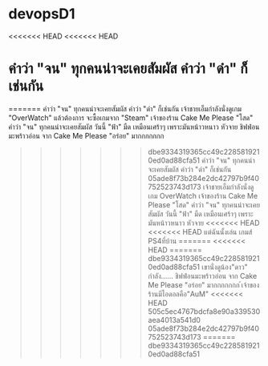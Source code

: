 # devopsD1
<<<<<<< HEAD
<<<<<<< HEAD

คำว่า "จน" ทุกคนน่าจะเคยสัมผัส คำว่า "ดำ" ก็เช่นกัน
=======
=======
คำว่า "จน" ทุกคนน่าจะเคยสัมผัส คำว่า "ดำ" ก็เช่นกัน
เจ้าชายเอ็มกำลังนั่งดูเกม "OverWatch"
แล้วต้องการ จะซื้อเกมจาก "Steam"
เจ้าของร้าน Cake Me Please "โสด"
คำว่า "จน" ทุกคนน่าจะเคยสัมผัส
วันนี้ "ฟ้า" มืด เหมือนเศร้าๆ เพราะมันหน้าวหนาว หัวจาย
ชิฟฟ่อนมะพร้าวอ่อน จาก Cake Me Please "อร่อย" มากกกกกกก
>>>>>>> dbe9334319365cc49c2285819210ed0ad88cfa51
คำว่า "จน" ทุกคนน่าจะเคยสัมผัส คำว่า "ดำ" 
ก็เช่นกัน
>>>>>>> 05ade8f73b284e2dc42797b9f40752523743d173
เจ้าชายเอ็มกำลังนั่งดูเกม OverWatch
เจ้าของร้าน Cake Me Please "โสด"
คำว่า "จน" ทุกคนน่าจะเคยสัมผัส
วันนี้ "ฟ้า" มืด เหมือนเศร้าๆ เพราะมันหน้าวหนาว หัวจาย
<<<<<<< HEAD
<<<<<<< HEAD
แต่ฉันนั้งเล่น เกมส์ PS4ที่บ้าน
=======
<<<<<<< HEAD
=======
>>>>>>> dbe9334319365cc49c2285819210ed0ad88cfa51
เขานั่งดูน้อง"ดาว" กำลัง......
ชิฟฟ่อนมะพร้าวอ่อน จาก Cake Me Please "อร่อย" มากกกกกกก
้เจ้าของร้านมีไอดอลคือ"AuM"
<<<<<<< HEAD
>>>>>>> 505c5ec4767bdcfa8e90a339530aea4013a541d0
>>>>>>> 05ade8f73b284e2dc42797b9f40752523743d173
=======
>>>>>>> dbe9334319365cc49c2285819210ed0ad88cfa51
